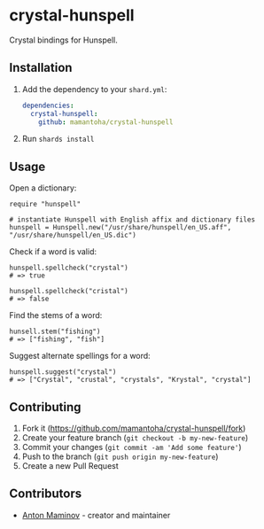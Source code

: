 # crystal-hunspell

Crystal bindings for Hunspell.

## Installation

1. Add the dependency to your `shard.yml`:

   ```yaml
   dependencies:
     crystal-hunspell:
       github: mamantoha/crystal-hunspell
   ```

2. Run `shards install`

## Usage

Open a dictionary:

```crystal
require "hunspell"

# instantiate Hunspell with English affix and dictionary files
hunspell = Hunspell.new("/usr/share/hunspell/en_US.aff", "/usr/share/hunspell/en_US.dic")
```

Check if a word is valid:

```crystall
hunspell.spellcheck("crystal")
# => true

hunspell.spellcheck("cristal")
# => false
```

Find the stems of a word:

```crystall
hunsell.stem("fishing")
# => ["fishing", "fish"]
```

Suggest alternate spellings for a word:

```crystal
hunspell.suggest("crystal")
# => ["Crystal", "crustal", "crystals", "Krystal", "crystal"]
```

## Contributing

1. Fork it (<https://github.com/mamantoha/crystal-hunspell/fork>)
2. Create your feature branch (`git checkout -b my-new-feature`)
3. Commit your changes (`git commit -am 'Add some feature'`)
4. Push to the branch (`git push origin my-new-feature`)
5. Create a new Pull Request

## Contributors

- [Anton Maminov](https://github.com/mamantoha) - creator and maintainer

